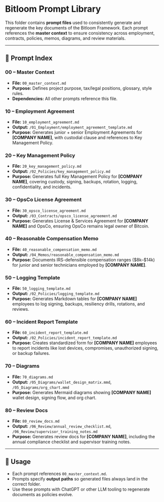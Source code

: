 # Bitloom Prompt Library

This folder contains **prompt files** used to consistently generate and regenerate the key documents of the Bitloom Framework. Each prompt references the **master context** to ensure consistency across employment, contracts, policies, memos, diagrams, and review materials.

---

## 📂 Prompt Index

### 00 – Master Context
- **File:** `00_master_context.md`  
- **Purpose:** Defines project purpose, tax/legal positions, glossary, style rules.  
- **Dependencies:** All other prompts reference this file.  

### 10 – Employment Agreement
- **File:** `10_employment_agreement.md`  
- **Output:** `/01_Employment/employment_agreement_template.md`  
- **Purpose:** Generates junior + senior Employment Agreements for **[COMPANY NAME]**, with custodial clause and references to Key Management Policy.  

### 20 – Key Management Policy
- **File:** `20_key_management_policy.md`  
- **Output:** `/02_Policies/key_management_policy.md`  
- **Purpose:** Generates full Key Management Policy for **[COMPANY NAME]**, covering custody, signing, backups, rotation, logging, confidentiality, and incidents.  

### 30 – OpsCo License Agreement
- **File:** `30_opsco_license_agreement.md`  
- **Output:** `/03_Contracts/opsco_license_agreement.md`  
- **Purpose:** Generates License & Services Agreement for **[COMPANY NAME]** and OpsCo, ensuring OpsCo remains legal owner of Bitcoin.  

### 40 – Reasonable Compensation Memo
- **File:** `40_reasonable_compensation_memo.md`  
- **Output:** `/04_Memos/reasonable_compensation_memo.md`  
- **Purpose:** Documents IRS-defensible compensation ranges (\$8k–\$14k) for junior and senior technicians employed by **[COMPANY NAME]**.  

### 50 – Logging Template
- **File:** `50_logging_template.md`  
- **Output:** `/02_Policies/logging_template.md`  
- **Purpose:** Generates Markdown tables for **[COMPANY NAME]** employees to log signing, backups, resiliency drills, rotations, and reviews.  

### 60 – Incident Report Template
- **File:** `60_incident_report_template.md`  
- **Output:** `/02_Policies/incident_report_template.md`  
- **Purpose:** Creates standardized form for **[COMPANY NAME]** employees to report incidents like lost devices, compromises, unauthorized signing, or backup failures.  

### 70 – Diagrams
- **File:** `70_diagrams.md`  
- **Output:** `/05_Diagrams/wallet_design_matrix.mmd`, `/05_Diagrams/org_chart.mmd`  
- **Purpose:** Generates Mermaid diagrams showing **[COMPANY NAME]** wallet design, signing flow, and org chart.  

### 80 – Review Docs
- **File:** `80_review_docs.md`  
- **Output:** `/06_Review/annual_review_checklist.md`, `/06_Review/supervisor_training_notes.md`  
- **Purpose:** Generates review docs for **[COMPANY NAME]**, including the annual compliance checklist and supervisor training notes.  

---

## 🔑 Usage
- Each prompt references `00_master_context.md`.  
- Prompts specify **output paths** so generated files always land in the correct folder.  
- Use these prompts with ChatGPT or other LLM tooling to regenerate documents as policies evolve.  

